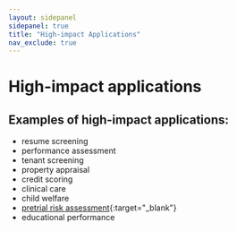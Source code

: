 ```yaml
---
layout: sidepanel
sidepanel: true
title: "High-impact Applications"
nav_exclude: true
---
```


# High-impact applications

## Examples of high-impact applications:
- resume screening
- performance assessment
- tenant screening
- property appraisal
- credit scoring
- clinical care
- child welfare
- [pretrial risk assessment](https://www.upturn.org/work/civil-rights-and-pretrial-risk-assessment-instruments/){:target="_blank"}
- educational performance
